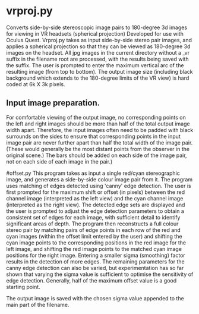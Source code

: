 # vrproj.py
Converts side-by-side stereoscopic image pairs to 180-degree 3d images for viewing in VR headsets (spherical projection)
Developed for use with Oculus Quest.
Vrproj.py takes as input side-by-side stereo pair images,
and applies a spherical projection so that they can be viewed as 180-degree 3d images on the headset.
All jpg images in the current directory without a _vr suffix in the filename root are processed, with the results
being saved with the suffix.  The user is prompted to enter the maximum vertical arc of the resulting image
(from top to bottom). The output image size (including black background which extends to the
180-degree limits of the VR view) is hard coded at 6k X 3k pixels.

Input image preparation.
-----------------------
For comfortable viewing of the output image, no corresponding points on the left and right images
should be more than half of the total output image width apart.
Therefore, the input images often need to be padded with black surrounds on
the sides to ensure that corresponding points in the input image pair are never
further apart than half the total width of the image pair.
(These would generally be the most distant points from the observer
in the original scene.)
The bars should be added on each side of the image pair, not on each side of each image in the pair.)

#offset.py
This program takes as input a single red/cyan stereographic image, and generates a side-by-side colour image pair from it.
The program uses matching of edges detected using 'canny' edge detection.
The user is first prompted for the maximum shift or offset (in pixels) between the red channel image
(interpreted as the left view) and the cyan channel image (interpreted as the right view).
The detected edge sets are displayed and the user is prompted to adjust the edge detection parameters to obtain
a consistent set of edges for each image, with sufficient detail to 
identify significant areas of depth. The program then reconstructs a full colour stereo pair
by matching pairs of edge points in each row of the red and cyan images (within the offset limit entered by the user)
and shifting the cyan image points to the corresponding positions in the red image for the left image,
and shifting the red image points to the matched cyan image positions for the right image.
Entering a smaller sigma (smoothing) factor results in the detection of more edges.
The remaining parameters for the canny edge detection can also be varied, but experimentation has so far
shown that varying the sigma value is sufficient to optimise the sensitivity of edge detection.
Generally, half of the maximum offset value is a good starting point.

The output image is saved with the chosen sigma value appended to the main part of the filename.
